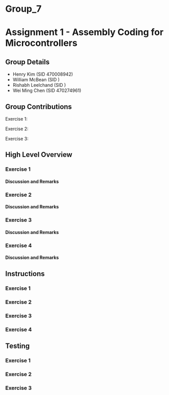 # Group_7
# Assignment 1 - Assembly Coding for Microcontrollers

## Group Details
- Henry Kim (SID 470008942)
- William McBean (SID )
- Rishabh Leelchand (SID )
- Wei Ming Chen (SID 470274961)

## Group Contributions
Exercise 1: 

Exercise 2: 

Exercise 3: 


## High Level Overview

### Exercise 1


#### Discussion and Remarks


### Exercise 2


#### Discussion and Remarks


### Exercise 3


#### Discussion and Remarks


### Exercise 4

#### Discussion and Remarks


## Instructions

### Exercise 1


### Exercise 2


### Exercise 3



### Exercise 4


## Testing


### Exercise 1


### Exercise 2


### Exercise 3


